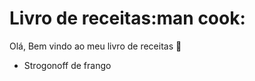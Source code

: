 # Livro de receitas:man cook:

Olá, Bem vindo ao meu livro de receitas :wave:

- Strogonoff de frango
